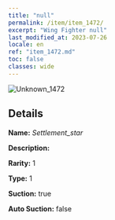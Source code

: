 ```yaml
---
title: "null"
permalink: /item/item_1472/
excerpt: "Wing Fighter null"
last_modified_at: 2023-07-26
locale: en
ref: "item_1472.md"
toc: false
classes: wide
---
```



 ![Unknown_1472](/images/item/Settlement_star_p.png)



## Details

 **Name:** *Settlement_star* 

 **Description:** 

 **Rarity:** 1 

 **Type:** 1 

 **Suction:** true 

 **Auto Suction:** false 


